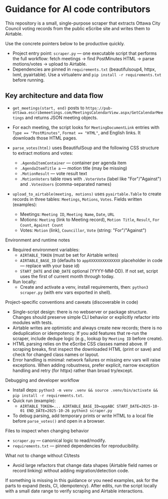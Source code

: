 <!-- Copied/merged guidance for AI coding agents working on this repo. Keep concise and actionable. -->

# Guidance for AI code contributors

This repository is a small, single-purpose scraper that extracts Ottawa City Council voting records from the public eScribe site and writes them to Airtable.

Use the concrete pointers below to be productive quickly.

- Project entry point: `scraper.py` — one executable script that performs the full workflow: fetch meetings -> find PostMinutes HTML -> parse motions/votes -> upload to Airtable.
- Dependencies are pinned in `requirements.txt` (beautifulsoup4, httpx, lxml, pyairtable). Use a virtualenv and `pip install -r requirements.txt` before running.

## Key architecture and data flow

- `get_meetings(start, end)` posts to `https://pub-ottawa.escribemeetings.com/MeetingsCalendarView.aspx/GetCalendarMeetings` and returns JSON meeting objects.

- For each meeting, the script looks for `MeetingDocumentLink` entries with `Type == "PostMinutes"`, `Format == "HTML"`, and English links. It downloads those HTML pages.

- `parse_votes(html)` uses BeautifulSoup and the following CSS structure to extract motions and votes:

  - `.AgendaItemContainer` — container per agenda item
  - `.AgendaItemTitle a` — motion title (may be missing)
  - `.MotionResult` — vote result text
  - `.MotionVoters` table rows with `.VoterVote` (label like "For"/"Against") and `.VotesUsers` (comma-separated names)

- `upload_to_airtable(meeting, motions)` uses `pyairtable.Table` to create records in three tables: `Meetings`, `Motions`, `Votes`. Fields written (examples):

  - Meetings: `Meeting ID`, `Meeting Name`, `Date`, `URL`
  - Motions: `Meeting` (link to Meeting record), `Motion Title`, `Result`, `For Count`, `Against Count`
  - Votes: `Motion` (link), `Councillor`, `Vote` (string: "For"/"Against")

Environment and runtime notes

- Required environment variables:
  - `AIRTABLE_TOKEN` (must be set for Airtable writes)
  - `AIRTABLE_BASE_ID` (defaults to `appXXXXXXXXXXXXXX` placeholder in code — replace with your base id)
  - `START_DATE` and `END_DATE` optional (YYYY-MM-DD). If not set, script uses the first of current month through today.
- Run locally:
  - Create and activate a venv, install requirements, then: `python3 scraper.py` (with env vars exported in shell).

Project-specific conventions and caveats (discoverable in code)

- Single-script design: there is no webserver or package structure. Changes should preserve simple CLI behavior or explicitly refactor into modules with tests.
- Airtable writes are optimistic and always create new records; there is no deduplication or idempotency. If you add features that re-run the scraper, include dedupe logic (e.g., lookup by `Meeting ID` before create).
- HTML parsing relies on the eScribe CSS classes named above. If scraping breaks, first inspect the downloaded HTML (print or save) and check for changed class names or layout.
- Error handling is minimal: network failures or missing env vars will raise exceptions. When adding robustness, prefer explicit, narrow exception handling and retry (for httpx) rather than broad try/except.

Debugging and developer workflow

- Install deps: `python3 -m venv .venv && source .venv/bin/activate && pip install -r requirements.txt`.
- Quick run (example):
  - `AIRTABLE_TOKEN=... AIRTABLE_BASE_ID=appABC START_DATE=2025-10-01 END_DATE=2025-10-26 python3 scraper.py`
- To debug parsing, add temporary prints or write HTML to a local file before `parse_votes()` and open in a browser.

Files to inspect when changing behavior

- `scraper.py` — canonical logic to read/modify.
- `requirements.txt` — pinned dependencies for reproducibility.

What not to change without CI/tests

- Avoid large refactors that change data shapes (Airtable field names or record linking) without adding migration/detection code.

If something is missing in this guidance or you need examples, ask for the parts to expand (tests, CI, idempotency). After edits, run the script locally with a small date range to verify scraping and Airtable interactions.
